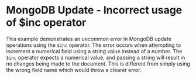 # MongoDB Update - Incorrect usage of $inc operator
This example demonstrates an uncommon error in MongoDB update operations using the `$inc` operator.  The error occurs when attempting to increment a numerical field using a string value instead of a number.  The `$inc` operator expects a numerical value, and passing a string will result in no changes being made to the document. This is different from simply using the wrong field name which would throw a clearer error.